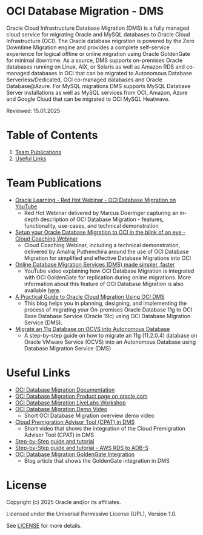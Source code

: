# OCI Database Migration - DMS
 
Oracle Cloud Infrastructure Database Migration (DMS) is a fully managed cloud service for migrating Oracle and MySQL databases to Oracle Cloud Infrastructure (OCI). The Oracle database migration is powered by the Zero Downtime Migration engine and provides a complete self-service experience for logical offline or online migration using Oracle GoldenGate for minimal downtime. As a source, DMS supports on-premises Oracle databases running on Linux, AIX, or Solaris as well as Amazon RDS and co-managed databases in OCI that can be migrated to Autonomous Database Serverless/Dedicated, OCI co-managed databases and Oracle Database@Azure. For MySQL migrations DMS supports MySQL Database Server installations as well as MySQL services from OCI, Amazon, Azure and Google Cloud that can be migrated to OCI MySQL Heatwave.

Reviewed: 15.01.2025
 
# Table of Contents
 
1. [Team Publications](#team-publications)
2. [Useful Links](#useful-links)
 
# Team Publications
 
- [Oracle Learning - Red Hot Webinar - OCI Database Migration on YouTube](https://www.youtube.com/watch?v=oLpah0TlmFE)
    - Red Hot Webinar delivered by Marcus Doeringer capturing an in-depth description of OCI Database Migration - features, functionality, use-cases, and technical demonstration
- [Setup your Oracle Database Migration to OCI in the blink of an eye - Cloud Coaching Webinar](https://www.youtube.com/watch?v=jEJ30lona7g)
    - Cloud Coaching Webinar, including a technical demonstration, delivered by Amalraj Puthenchira around the use of OCI Database Migration for simplified and effective Database Migrations into OCI
- [Online Database Migration Services (DMS) made simpler, faster](https://www.youtube.com/watch?v=iVCZYU5ddBA)
    - YouTube video explaining how OCI Database Migration is integrated with OCI GoldenGate for replication during online migrations. More information about this feature of OCI Database Migration is also available [here](https://blogs.oracle.com/dataintegration/post/oci-database-migration-announces-oci-goldengate-integration).
- [A Practical Guide to Oracle Cloud Migration Using OCI DMS](https://blogs.oracle.com/dataintegration/post/migrate-data-from-onprem-oracle-11g-database-to-oci-with-minimal-downtime-using-oci-database-migration-dms)
    - This blog helps you in planning, designing, and implementing the process of migrating your On-premises Oracle Database 11g to OCI Base Database Service (Oracle 19c) using OCI Database Migration Service (DMS).
- [Migrate an 11g Database on OCVS into Autonomous Database](https://techrochet.com/migrate-an-11g-database-on-ocvs-into-autonomous-database)
    - A step-by-step guide on how to migrate an 11g (11.2.0.4) database on Oracle VMware Service (OCVS) into an Autonomous Database using Database Migration Service (DMS)

 
# Useful Links

- [OCI Database Migration Documentation](https://docs.oracle.com/en/cloud/paas/database-migration)
- [OCI Database Migration Product page on oracle.com](https://www.oracle.com/cloud/database-migration)
- [OCI Database Migration LiveLabs Workshop](https://apexapps.oracle.com/pls/apex/dbpm/r/livelabs/view-workshop?wid=3326)
- [OCI Database Migration Demo Video](https://www.youtube.com/watch?v=LBCMudosCYI)
    - Short OCI Database Migration overview demo video
- [Cloud Premigration Advisor Tool (CPAT) in DMS](https://www.youtube.com/watch?v=kYUqh4O1Owo)
    - Short video that shows the integration of the Cloud Premigration Advisor Tool (CPAT) in DMS
- [Step-by-Step guide and tutorial](https://www.oracle.com/a/ocom/docs/oci-database-migration-service-end-to-end-online-migration-tutorial.pdf)
- [Step-by-Step guide and tutorial - AWS RDS to ADB-S](https://www.oracle.com/a/ocom/docs/cloud/dms-rds-to-adb.pdf)
- [OCI Database Migration GoldenGate Integration](https://blogs.oracle.com/dataintegration/post/oci-database-migration-announces-oci-goldengate-integration)
    - Blog article that shows the GoldenGate integration in DMS
  
# License
 
Copyright (c) 2025 Oracle and/or its affiliates.
 
Licensed under the Universal Permissive License (UPL), Version 1.0.
 
See [LICENSE](https://github.com/oracle-devrel/technology-engineering/blob/main/LICENSE) for more details.
